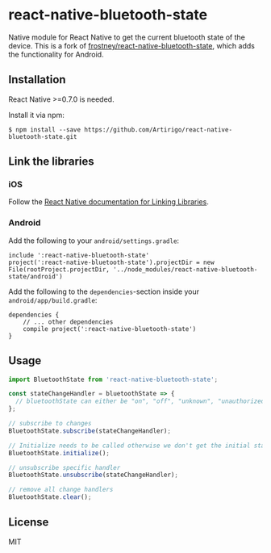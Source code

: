 # react-native-bluetooth-state
Native module for React Native to get the current bluetooth state of the device. This is a fork of [frostney/react-native-bluetooth-state](https://github.com/frostney/react-native-bluetooth-state), which adds the functionality for Android.

## Installation

React Native >=0.7.0 is needed.

Install it via npm:
```
$ npm install --save https://github.com/Artirigo/react-native-bluetooth-state.git
```

## Link the libraries

### iOS
Follow the [React Native documentation for Linking Libraries](https://facebook.github.io/react-native/docs/linking-libraries-ios.html).

### Android
Add the following to your `android/settings.gradle`:
```
include ':react-native-bluetooth-state'
project(':react-native-bluetooth-state').projectDir = new File(rootProject.projectDir, '../node_modules/react-native-bluetooth-state/android')
```

Add the following to the `dependencies`-section inside your `android/app/build.gradle`:
```
dependencies {
    // ... other dependencies
    compile project(':react-native-bluetooth-state')
}

```

## Usage

```javascript
import BluetoothState from 'react-native-bluetooth-state';

const stateChangeHandler = bluetoothState => {
  // bluetoothState can either be "on", "off", "unknown", "unauthorized" or "unsupported", on iOS also "resetting"
};

// subscribe to changes
BluetoothState.subscribe(stateChangeHandler);

// Initialize needs to be called otherwise we don't get the initial state
BluetoothState.initialize();

// unsubscribe specific handler
BluetoothState.unsubscribe(stateChangeHandler);

// remove all change handlers
BluetoothState.clear();
```

## License
MIT

